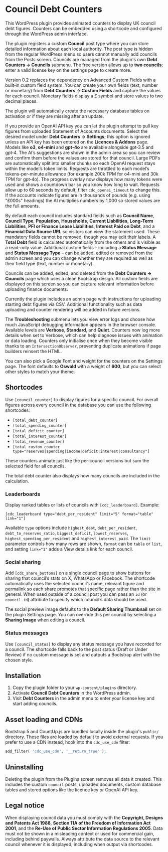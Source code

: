 # Council Debt Counters

This WordPress plugin provides animated counters to display UK council debt figures. Counters can be embedded using a shortcode and configured through the WordPress admin interface.

The plugin registers a custom **Council** post type where you can store detailed information about each local authority. The post type is hidden from the regular WordPress menu so users cannot manually add councils from the Posts screen. Councils are managed from the plugin's own **Debt Counters → Councils** submenu. The free version allows up to **two councils**; enter a valid license key on the settings page to create more.

Version 0.2 replaces the dependency on Advanced Custom Fields with a built‑in custom field system. You can create your own fields (text, number or monetary) from **Debt Counters → Custom Fields** and capture the values for each council. Monetary fields display a £ symbol and store values to two decimal places.

The plugin will automatically create the necessary database tables on activation or if they are missing after an update.

If you provide an OpenAI API key you can let the plugin attempt to pull key figures from uploaded Statement of Accounts documents. Select the desired model under **Debt Counters → Settings**; this option is ignored unless an API key has been entered on the **Licences & Addons** page. Models like **o3**, **o4-mini** and **gpt‑4o** are available alongside gpt‑3.5 and gpt‑4. The AI’s suggestions are shown in the admin area so you can review and confirm them before the values are stored for that council. Large PDFs are automatically split into smaller chunks so each OpenAI request stays within the model’s token limits. Requests are throttled to each model’s tokens-per-minute allowance (for example 200k TPM for o4-mini and 30k TPM for gpt‑4o). The progress overlay now displays how many tokens were used and shows a countdown bar so you know how long to wait. Requests allow up to 60 seconds by default; filter `cdc_openai_timeout` to change this.
If the accounts indicate figures are in thousands of pounds (e.g. using "£000s" headings) the AI multiplies numbers by 1,000 so stored values are the full amounts.

By default each council includes standard fields such as **Council Name**, **Council Type**, **Population**, **Households**, **Current Liabilities**, **Long-Term Liabilities**, **PFI or Finance Lease Liabilities**, **Interest Paid on Debt**, and a **Financial Data Source URL** so visitors can view the statement used. These mandatory fields cannot be removed, though you may edit their labels. A **Total Debt** field is calculated automatically from the others and is visible as a read-only value. Additional custom fields &ndash; including a **Status Message** and **Status Message Type** &ndash; can be added, edited or removed from the admin screen and you can change whether they are required as well as their field type (text, number or monetary).

Councils can be added, edited, and deleted from the **Debt Counters → Councils** page which uses a clean Bootstrap design. All custom fields are displayed on this screen so you can capture relevant information before uploading finance documents.

Currently the plugin includes an admin page with instructions for uploading starting debt figures via CSV. Additional functionality such as data uploading and counter rendering will be added in future versions.

The **Troubleshooting** submenu lets you view error logs and choose how much JavaScript debugging information appears in the browser console. Available levels are **Verbose**, **Standard**, and **Quiet**. Counters now log more details when set to Verbose, which can help diagnose issues with animation or data loading. Counters only initialise once when they become visible thanks to an `IntersectionObserver`, preventing duplicate animations if page builders reinsert the HTML.

You can also pick a Google Font and weight for the counters on the Settings page. The font defaults to **Oswald** with a weight of **600**, but you can select other styles to match your theme.

## Shortcodes

Use `[council_counter]` to display figures for a specific council. For overall figures across every council in the database you can use the following shortcodes:

- `[total_debt_counter]`
- `[total_spending_counter]`
- `[total_deficit_counter]`
- `[total_interest_counter]`
- `[total_revenue_counter]`
- `[total_custom_counter type="reserves|spending|income|deficit|interest|consultancy"]`

These counters animate just like the per‑council versions but sum the selected field for all councils.

The total debt counter also displays how many councils are included in the calculation.

### Leaderboards

Display ranked tables or lists of councils with `[cdc_leaderboard]`. Example:

```
[cdc_leaderboard type="debt_per_resident" limit="5" format="table" link="1"]
```

Available `type` options include `highest_debt`, `debt_per_resident`,
`debt_to_reserves_ratio`, `biggest_deficit`, `lowest_reserves`,
`highest_spending_per_resident` and `highest_interest_paid`. The `limit`
parameter controls how many rows are shown, `format` can be `table` or `list`,
and setting `link="1"` adds a View details link for each council.

### Social sharing

Add `[cdc_share_buttons]` on a single council page to show buttons for sharing
that council’s stats on X, WhatsApp or Facebook. The shortcode automatically
uses the selected council’s name, relevant figure and permalink so each share
promotes that specific page rather than the site in general. When used outside
of a council post you can pass an `id` (or `council_id`) attribute to specify
which council’s data should be used.

The social preview image defaults to the **Default Sharing Thumbnail** set on the
plugin Settings page. You can override this per council by selecting a
**Sharing Image** when editing a council.

### Status messages

Use `[council_status]` to display any status message you have recorded for a council. The shortcode falls back to the post status (Draft or Under Review) if no custom message is set and outputs a Bootstrap alert with the chosen style.


## Installation
1. Copy the plugin folder to your `wp-content/plugins` directory.
2. Activate **Council Debt Counters** in the WordPress admin.
3. Visit **Debt Counters** in the admin menu to enter your license key and start adding councils.

## Asset loading and CDNs

Bootstrap 5 and CountUp.js are bundled locally inside the plugin's `public/` directory. These files are loaded by default to avoid external requests. If you prefer to use a CDN instead, hook into the `cdc_use_cdn` filter:

```php
add_filter( 'cdc_use_cdn', '__return_true' );
```

## Uninstalling
Deleting the plugin from the Plugins screen removes all data it created. This includes the custom `council` posts, uploaded documents, custom database tables and stored options like the licence key or OpenAI API key.

## Legal notice

When displaying council data you must comply with the **Copyright, Designs and Patents Act 1988**, **Section 11A of the Freedom of Information Act 2001**, and the **Re-Use of Public Sector Information Regulations 2005**. Data must not be shown in a misleading context or used for commercial gain, including behind paywalls. Always attribute the data source to the relevant council whenever it is displayed, including when output via shortcodes.
